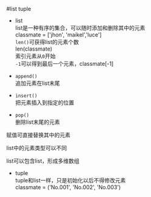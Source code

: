 #list tuple
- list     
list是一种有序的集合，可以随时添加和删除其中的元素    
classmate = ['jhon', 'maikel','luce']    
`len()`可获得list的元素个数    
len(classmate)    
索引元素从`0`开始    
`-1`可以得到最后一个元素，classmate[-1]    
- `append()`    
追加元素在list末尾    

- `insert()`    
把元素插入到指定的位置    

- `pop()`    
删除list末尾的元素    

赋值可直接替换其中的元素    

list中的元素类型可以不同    

list可以包含list，形成多维数组    



- tuple    
tuple和list一样，只是初始化以后不得修改元素    
classmate = ('No.001', 'No.002', 'No.003')
